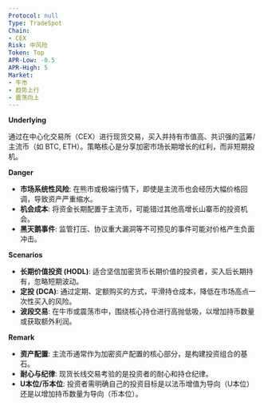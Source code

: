 ```yaml
---
Protocol: null
Type: TradeSpot
Chain:
- CEX
Risk: 中风险
Token: Top
APR-Low: -0.5
APR-High: 5
Market:
- 牛市
- 趋势上行
- 震荡向上
---
```

**Underlying**

通过在中心化交易所（CEX）进行现货交易，买入并持有市值高、共识强的蓝筹/主流币（如 BTC, ETH）。策略核心是分享加密市场长期增长的红利，而非短期投机。

**Danger**

- **市场系统性风险**: 在熊市或极端行情下，即使是主流币也会经历大幅价格回调，导致资产严重缩水。
- **机会成本**: 将资金长期配置于主流币，可能错过其他高增长山寨币的投资机会。
- **黑天鹅事件**: 监管打压、协议重大漏洞等不可预见的事件可能对价格产生负面冲击。

**Scenarios**

- **长期价值投资 (HODL)**: 适合坚信加密货币长期价值的投资者，买入后长期持有，忽略短期波动。
- **定投 (DCA)**: 通过定期、定额购买的方式，平滑持仓成本，降低在市场高点一次性买入的风险。
- **波段交易**: 在牛市或震荡市中，围绕核心持仓进行高抛低吸，以增加持币数量或获取额外利润。

**Remark**

- **资产配置**: 主流币通常作为加密资产配置的核心部分，是构建投资组合的基石。
- **耐心与纪律**: 现货长线交易考验的是投资者的耐心和持仓纪律。
- **U本位/币本位**: 投资者需明确自己的投资目标是以法币增值为导向（U本位）还是以增加持币数量为导向（币本位）。
